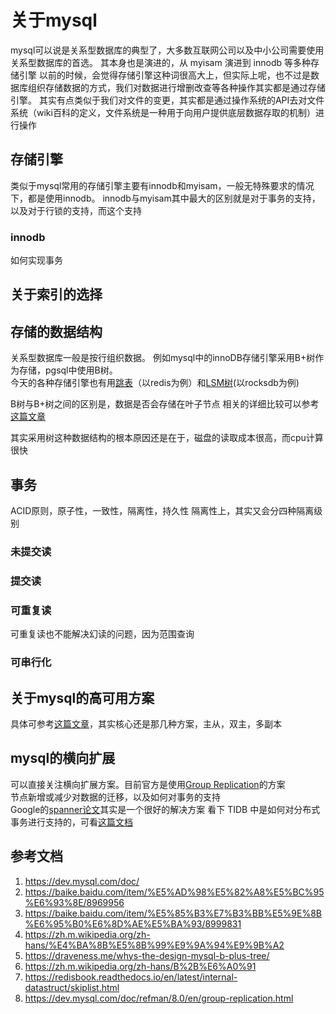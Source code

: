 # 关于mysql
mysql可以说是关系型数据库的典型了，大多数互联网公司以及中小公司需要使用关系型数据库的首选。
其本身也是演进的，从 myisam 演进到 innodb 等多种存储引擎
以前的时候，会觉得存储引擎这种词很高大上，但实际上呢，也不过是数据库组织存储数据的方式，我们对数据进行增删改查等各种操作其实都是通过存储引擎。
其实有点类似于我们对文件的变更，其实都是通过操作系统的API去对文件系统（wiki百科的定义，文件系统是一种用于向用户提供底层数据存取的机制）进行操作

## 存储引擎
类似于mysql常用的存储引擎主要有innodb和myisam，一般无特殊要求的情况下，都是使用innodb。
innodb与myisam其中最大的区别就是对于事务的支持，以及对于行锁的支持，而这个支持

### innodb
如何实现事务

## 关于索引的选择


## 存储的数据结构
关系型数据库一般是按行组织数据。
例如mysql中的innoDB存储引擎采用B+树作为存储，pgsql中使用B树。  
今天的各种存储引擎也有用[跳表](https://en.wikipedia.org/wiki/Skip_list)（以redis为例）和[LSM树](https://en.wikipedia.org/wiki/Log-structured_merge-tree)(以rocksdb为例)

B树与B+树之间的区别是，数据是否会存储在叶子节点
相关的详细比较可以参考[这篇文章](https://segmentfault.com/a/1190000021488885)

其实采用树这种数据结构的根本原因还是在于，磁盘的读取成本很高，而cpu计算很快


## 事务
ACID原则，原子性，一致性，隔离性，持久性
隔离性上，其实又会分四种隔离级别
### 未提交读

### 提交读
### 可重复读
可重复读也不能解决幻读的问题，因为范围查询

### 可串行化


## 关于mysql的高可用方案
具体可参考[这篇文章](https://zhuanlan.zhihu.com/p/25960208)，其实核心还是那几种方案，主从，双主，多副本

## mysql的横向扩展
可以直接关注横向扩展方案。目前官方是使用[Group Replication](https://dev.mysql.com/doc/refman/8.0/en/group-replication.html)的方案  
节点新增或减少对数据的迁移，以及如何对事务的支持  
Google的[spanner论文](https://dl.acm.org/doi/pdf/10.1145/2491245)其实是一个很好的解决方案
看下 TIDB 中是如何对分布式事务进行支持的，可看[这篇文档](https://docs.pingcap.com/zh/tidb/stable/optimistic-transaction])


## 参考文档
1. <https://dev.mysql.com/doc/>
2. <https://baike.baidu.com/item/%E5%AD%98%E5%82%A8%E5%BC%95%E6%93%8E/8969956>
3. <https://baike.baidu.com/item/%E5%85%B3%E7%B3%BB%E5%9E%8B%E6%95%B0%E6%8D%AE%E5%BA%93/8999831>
4. <https://zh.m.wikipedia.org/zh-hans/%E4%BA%8B%E5%8B%99%E9%9A%94%E9%9B%A2>
5. <https://draveness.me/whys-the-design-mysql-b-plus-tree/>
6. <https://zh.m.wikipedia.org/zh-hans/B%2B%E6%A0%91>
7. <https://redisbook.readthedocs.io/en/latest/internal-datastruct/skiplist.html>
8. <https://dev.mysql.com/doc/refman/8.0/en/group-replication.html>